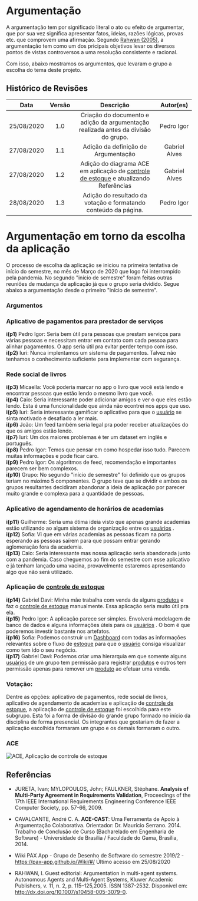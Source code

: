 # Argumentação

A argumentação tem por significado literal o ato ou efeito de argumentar, que por sua vez significa apresentar fatos, ideias, razões lógicas, provas etc. que comprovem uma afirmação. Segundo [Rahwan (2005)](#Referências), a argumentação tem como um dos pricipais objetivos levar os diversos pontos de vistas controversos a uma resolução consistente e racional.

Com isso, abaixo mostramos os argumentos, que levaram o grupo a escolha do tema deste projeto.

## Histórico de Revisões

|    Data    | Versão |                                                           Descrição                                                           |   Autor(es)   |
| :--------: | :----: | :---------------------------------------------------------------------------------------------------------------------------: | :-----------: |
| 25/08/2020 |  1.0   |                      Criação do documento e adição da argumentação realizada antes da divisão do grupo.                       |  Pedro Igor   |
| 27/08/2020 |  1.1   |                                              Adição da definição de Argumentação                                              | Gabriel Alves |
| 27/08/2020 |  1.2   | Adição do diagrama ACE em aplicação de [controle de estoque](Modeling/verbo?id=Controle-de-Estoque) e atualizando Referências | Gabriel Alves |
| 28/08/2020 |  1.3   |                                Adição do resultado da votação e formatando conteúdo da página.                                |  Pedro Igor   |

# Argumentação em torno da escolha da aplicação

O processo de escolha da aplicação se iniciou na primeira tentativa de início do semestre, no mês de Março de 2020 que logo foi interrompido pela pandemia. No segundo "início de semestre" foram feitas outras reuniões de mudança de aplicação já que o grupo seria dvidido. Segue abaixo a argumentação desde o primeiro "início de semestre".

### Argumentos

### Aplicativo de pagamentos para prestador de serviços

**i(p1)** Pedro Igor: Seria bem útil para pessoas que prestam serviços para várias pessoas e necessitam entrar em contato com cada pessoa para alinhar pagamentos. O app seria útil pra evitar perder tempo com isso.<br>
**i(p2)** Iuri: Nunca implentamos um sistema de pagamentos. Talvez não tenhamos o conhecimento suficiente para implementar com segurança.<br>

### Rede social de livros

**i(p3)** Micaella: Você poderia marcar no app o livro que você está lendo e encontrar pessoas que estão lendo o mesmo livro que você.<br>
**i(p4)** Caio: Seria interessante poder adicionar amigos e ver o que eles estão lendo. Esta é uma funcionalidade que ainda não econtrei nos apps que uso.<br>
**i(p5)** Iuri: Seria interessante gamificar o aplicativo para que o [usuário](Modeling/objeto?id=usuário) se sinta motivado e desafiado a ler mais.<br>
**i(p6)** João: Um feed também seria legal pra poder receber atualizações do que os amigos estão lendo.<br>
**i(p7)** Iuri: Um dos maiores problemas é ter um dataset em inglês e português.<br>
**i(p8)** Pedro Igor: Temos que pensar em como hospedar isso tudo. Parecem muitas informações e pode ficar caro.<br>
**i(p9)** Pedro Igor: Os algoritmos de feed, recomendação e importantes parecem ser bem complexos.<br>
**i(p10)** Grupo: No segundo "início de semestre" foi definido que os grupos teriam no máximo 5 componentes. O grupo teve que se dividir e ambos os grupos resultantes decidiram abandonar a ideia de aplicação por parecer muito grande e complexa para a quantidade de pessoas.<br>

### Aplicativo de agendamento de horários de academias

**i(p11)** Guilherme: Seria uma ótima ideia visto que apenas grande academias estão utilizando ao algum sistema de organização entre os [usuários](Modeling/objeto?id=usuário) .<br>
**i(p12)** Sofia: Vi que em várias academias as pessoas ficam na porta esperando as pessoas saírem para que possam entrar gerando aglomeração fora da academia.<br>
**i(p13)** Caio: Seria interessante mas nossa aplicação seria abandonada junto com a pandemia. Caso cheguemos ao fim do semestre com esse aplicativo e já tenham lançado uma vacina, provavelmente estaremos apresentando algo que não será utilizado.<br>

### Aplicação de [controle de estoque](Modeling/verbo?id=Controle-de-Estoque)

**i(p14)** Gabriel Davi: Minha mãe trabalha com venda de alguns [produtos](Modeling/objeto?id=Produto) e faz o [controle de estoque](Modeling/verbo?id=Controle-de-Estoque) manualmente. Essa aplicação seria muito útil pra ela.<br>
**i(p15)** Pedro Igor: A aplicação parece ser simples. Envolverá modelagem de banco de dados e alguns informações úteis para os [usuários](Modeling/objeto?id=usuário) . O bom é que poderemos investir bastante nos artefatos.<br>
**i(p16)** Sofia: Podemos construir um [Dashboard](Modeling/objeto?id=Dashboard) com todas as informações relevantes sobre o fluxo de [estoque](Modeling/objeto?id=Estoque) para que o [usuário](Modeling/objeto?id=usuário) consiga visualizar como tem ido o seu negócio.<br>
**i(p17)** Gabriel Davi: Podemos criar uma hierarquia em que somente alguns [usuários](Modeling/objeto?id=usuário) de um grupo tem permissão para registrar [produtos](Modeling/objeto?id=Produto) e outros tem permissão apenas para remover um [produto](Modeling/objeto?id=Produto) ao efetuar uma venda.<br>

### Votação:

Dentre as opções: aplicativo de pagamentos, rede social de livros, aplicativo de agendamento de academias e aplicação de [controle de estoque](Modeling/verbo?id=Controle-de-Estoque), a aplicação de [controle de estoque](Modeling/verbo?id=Controle-de-Estoque) foi escolhida para este subgrupo. Esta foi a forma de divisão do grande grupo formado no início da disciplina de forma presencial. Os integrantes que gostariam de fazer a aplicação escolhida formaram um grupo e os demais formaram o outro.<br>

### ACE

![ACE, Aplicação de controle de estoque](https://user-images.githubusercontent.com/26935152/91451041-5db08300-e853-11ea-90e0-a4842769ad8c.png)<br>

## Referências

- JURETA, Ivan; MYLOPOULOS, John; FAULKNER, Stéphane. **Analysis of Multi-Party Agreement in Requirements Validation**, Proceedings of the 17th IEEE International Requirements Engineering Conference IEEE Computer Society, pp. 57-66, 2009.

- CAVALCANTE, André C. A. **ACE-CAST**: Uma Ferramenta de Apoio à Argumentação Colaborativa. Orientador: Dr. Maurício Serrano. 2014. Trabalho de Conclusão de Curso (Bacharelado em Engenharia de Software) - Universidade de Brasília / Faculdade do Gama, Brasília, 2014.

- Wiki PAX App - Grupo de Desenho de Software do semestre 2019/2 - <https://pax-app.github.io/Wiki/#/> Último acesso em 25/08/2020

- RAHWAN, I. Guest editorial: Argumentation in multi-agent systems. Autonomous
  Agents and Multi-Agent Systems, Kluwer Academic Publishers, v. 11, n. 2, p. 115–125,2005. ISSN 1387-2532. Disponível em: <http://dx.doi.org/10.1007/s10458-005-3079-0>.
